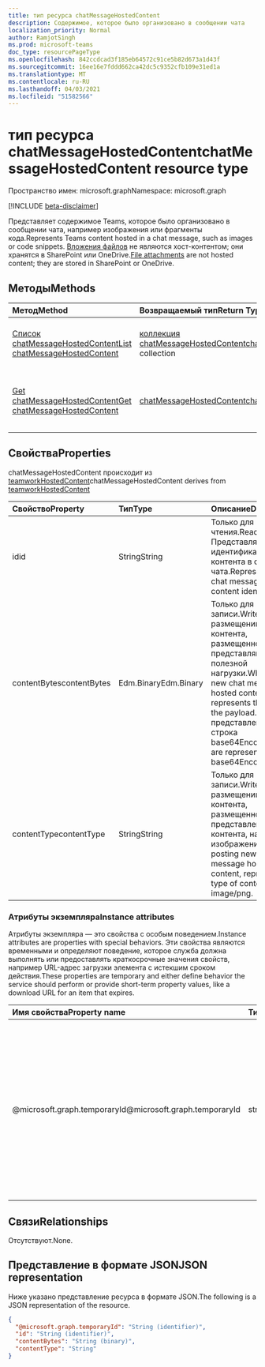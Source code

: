 ```yaml
---
title: тип ресурса chatMessageHostedContent
description: Содержимое, которое было организовано в сообщении чата
localization_priority: Normal
author: RamjotSingh
ms.prod: microsoft-teams
doc_type: resourcePageType
ms.openlocfilehash: 842ccdcad3f185eb64572c91ce5b82d673a1d43f
ms.sourcegitcommit: 16ee16e7fddd662ca42dc5c9352cfb109e31ed1a
ms.translationtype: MT
ms.contentlocale: ru-RU
ms.lasthandoff: 04/03/2021
ms.locfileid: "51582566"
---
```

# <a name="chatmessagehostedcontent-resource-type"></a><span data-ttu-id="c3ca0-103">тип ресурса chatMessageHostedContent</span><span class="sxs-lookup"><span data-stu-id="c3ca0-103">chatMessageHostedContent resource type</span></span>

<span data-ttu-id="c3ca0-104">Пространство имен: microsoft.graph</span><span class="sxs-lookup"><span data-stu-id="c3ca0-104">Namespace: microsoft.graph</span></span>

[!INCLUDE [beta-disclaimer](../../includes/beta-disclaimer.md)]

<span data-ttu-id="c3ca0-105">Представляет содержимое Teams, которое было организовано в сообщении чата, например изображения или фрагменты кода.</span><span class="sxs-lookup"><span data-stu-id="c3ca0-105">Represents Teams content hosted in a chat message, such as images or code snippets.</span></span>
<span data-ttu-id="c3ca0-106">[Вложения файлов](chatmessageattachment.md) не являются хост-контентом; они хранятся в SharePoint или OneDrive.</span><span class="sxs-lookup"><span data-stu-id="c3ca0-106">[File attachments](chatmessageattachment.md) are not hosted content; they are stored in SharePoint or OneDrive.</span></span>

## <a name="methods"></a><span data-ttu-id="c3ca0-107">Методы</span><span class="sxs-lookup"><span data-stu-id="c3ca0-107">Methods</span></span>

| <span data-ttu-id="c3ca0-108">Метод</span><span class="sxs-lookup"><span data-stu-id="c3ca0-108">Method</span></span>       | <span data-ttu-id="c3ca0-109">Возвращаемый тип</span><span class="sxs-lookup"><span data-stu-id="c3ca0-109">Return Type</span></span> | <span data-ttu-id="c3ca0-110">Описание</span><span class="sxs-lookup"><span data-stu-id="c3ca0-110">Description</span></span> |
|:-------------|:------------|:------------|
| [<span data-ttu-id="c3ca0-111">Список chatMessageHostedContent</span><span class="sxs-lookup"><span data-stu-id="c3ca0-111">List chatMessageHostedContent</span></span>](../api/chatmessage-list-hostedcontents.md) | <span data-ttu-id="c3ca0-112">[коллекция chatMessageHostedContent](chatmessagehostedcontent.md)</span><span class="sxs-lookup"><span data-stu-id="c3ca0-112">[chatMessageHostedContent](chatmessagehostedcontent.md) collection</span></span> | <span data-ttu-id="c3ca0-113">Извлечение списка **chatMessageHostedContent** для сообщения.</span><span class="sxs-lookup"><span data-stu-id="c3ca0-113">Retrieve the list of **chatMessageHostedContent** for a message.</span></span> |
| [<span data-ttu-id="c3ca0-114">Get chatMessageHostedContent</span><span class="sxs-lookup"><span data-stu-id="c3ca0-114">Get chatMessageHostedContent</span></span>](../api/chatmessagehostedcontent-get.md) | [<span data-ttu-id="c3ca0-115">chatMessageHostedContent</span><span class="sxs-lookup"><span data-stu-id="c3ca0-115">chatMessageHostedContent</span></span>](chatmessagehostedcontent.md) | <span data-ttu-id="c3ca0-116">Ознакомьтесь с свойствами и отношениями объекта **chatMessageHostedContent.**</span><span class="sxs-lookup"><span data-stu-id="c3ca0-116">Read the properties and relationships of a **chatMessageHostedContent** object.</span></span> |

## <a name="properties"></a><span data-ttu-id="c3ca0-117">Свойства</span><span class="sxs-lookup"><span data-stu-id="c3ca0-117">Properties</span></span>

<span data-ttu-id="c3ca0-118">chatMessageHostedContent происходит из [teamworkHostedContent](teamworkhostedcontent.md)</span><span class="sxs-lookup"><span data-stu-id="c3ca0-118">chatMessageHostedContent derives from [teamworkHostedContent](teamworkhostedcontent.md)</span></span>

| <span data-ttu-id="c3ca0-119">Свойство</span><span class="sxs-lookup"><span data-stu-id="c3ca0-119">Property</span></span>     | <span data-ttu-id="c3ca0-120">Тип</span><span class="sxs-lookup"><span data-stu-id="c3ca0-120">Type</span></span>        | <span data-ttu-id="c3ca0-121">Описание</span><span class="sxs-lookup"><span data-stu-id="c3ca0-121">Description</span></span> |
|:-------------|:------------|:------------|
|<span data-ttu-id="c3ca0-122">id</span><span class="sxs-lookup"><span data-stu-id="c3ca0-122">id</span></span>            |<span data-ttu-id="c3ca0-123">String</span><span class="sxs-lookup"><span data-stu-id="c3ca0-123">String</span></span>       | <span data-ttu-id="c3ca0-124">Только для чтения.</span><span class="sxs-lookup"><span data-stu-id="c3ca0-124">Read-only.</span></span> <span data-ttu-id="c3ca0-125">Представляет идентификатор контента в сообщении чата.</span><span class="sxs-lookup"><span data-stu-id="c3ca0-125">Represents the chat message hosted content identifier.</span></span>|
|<span data-ttu-id="c3ca0-126">contentBytes</span><span class="sxs-lookup"><span data-stu-id="c3ca0-126">contentBytes</span></span>  |<span data-ttu-id="c3ca0-127">Edm.Binary</span><span class="sxs-lookup"><span data-stu-id="c3ca0-127">Edm.Binary</span></span>   | <span data-ttu-id="c3ca0-128">Только для записи.</span><span class="sxs-lookup"><span data-stu-id="c3ca0-128">Write-only.</span></span> <span data-ttu-id="c3ca0-129">При размещении нового контента, размещенного в чате, представляются bytes полезной нагрузки.</span><span class="sxs-lookup"><span data-stu-id="c3ca0-129">When posting new chat message hosted content, represents the bytes of the payload.</span></span> <span data-ttu-id="c3ca0-130">Они представлены как строка base64Encoded.</span><span class="sxs-lookup"><span data-stu-id="c3ca0-130">These are represented as a base64Encoded string.</span></span>|
|<span data-ttu-id="c3ca0-131">contentType</span><span class="sxs-lookup"><span data-stu-id="c3ca0-131">contentType</span></span>   |<span data-ttu-id="c3ca0-132">String</span><span class="sxs-lookup"><span data-stu-id="c3ca0-132">String</span></span>       | <span data-ttu-id="c3ca0-133">Только для записи.</span><span class="sxs-lookup"><span data-stu-id="c3ca0-133">Write-only.</span></span> <span data-ttu-id="c3ca0-134">При размещении нового контента, размещенного в чате, представлен тип контента, например изображения/png.</span><span class="sxs-lookup"><span data-stu-id="c3ca0-134">When posting new chat message hosted content, represents the type of content, such as image/png.</span></span>|

### <a name="instance-attributes"></a><span data-ttu-id="c3ca0-135">Атрибуты экземпляра</span><span class="sxs-lookup"><span data-stu-id="c3ca0-135">Instance attributes</span></span>

<span data-ttu-id="c3ca0-136">Атрибуты экземпляра — это свойства с особым поведением.</span><span class="sxs-lookup"><span data-stu-id="c3ca0-136">Instance attributes are properties with special behaviors.</span></span>
<span data-ttu-id="c3ca0-137">Эти свойства являются временными и определяют поведение, которое служба должна выполнять или предоставлять краткосрочные значения свойств, например URL-адрес загрузки элемента с истекшим сроком действия.</span><span class="sxs-lookup"><span data-stu-id="c3ca0-137">These properties are temporary and either define behavior the service should perform or provide short-term property values, like a download URL for an item that expires.</span></span>

| <span data-ttu-id="c3ca0-138">Имя свойства</span><span class="sxs-lookup"><span data-stu-id="c3ca0-138">Property name</span></span>                     | <span data-ttu-id="c3ca0-139">Тип</span><span class="sxs-lookup"><span data-stu-id="c3ca0-139">Type</span></span>   | <span data-ttu-id="c3ca0-140">Описание</span><span class="sxs-lookup"><span data-stu-id="c3ca0-140">Description</span></span>
|:----------------------------------|:-------|:--------------------------------
| <span data-ttu-id="c3ca0-141">@microsoft.graph.temporaryId</span><span class="sxs-lookup"><span data-stu-id="c3ca0-141">@microsoft.graph.temporaryId</span></span>      | <span data-ttu-id="c3ca0-142">string</span><span class="sxs-lookup"><span data-stu-id="c3ca0-142">string</span></span> | <span data-ttu-id="c3ca0-143">Только для записи.</span><span class="sxs-lookup"><span data-stu-id="c3ca0-143">Write-only.</span></span> <span data-ttu-id="c3ca0-144">Представляет временный ИД для размещенного контента при отправке сообщения для ссылки на размещаемую информацию в **отправленных ресурсах chatMessage.**</span><span class="sxs-lookup"><span data-stu-id="c3ca0-144">Represents the temporaryId for the hosted content while posting a message to refer to the hosted content in **chatMessage** resource being sent.</span></span>|

## <a name="relationships"></a><span data-ttu-id="c3ca0-145">Связи</span><span class="sxs-lookup"><span data-stu-id="c3ca0-145">Relationships</span></span>

<span data-ttu-id="c3ca0-146">Отсутствуют.</span><span class="sxs-lookup"><span data-stu-id="c3ca0-146">None.</span></span>

## <a name="json-representation"></a><span data-ttu-id="c3ca0-147">Представление в формате JSON</span><span class="sxs-lookup"><span data-stu-id="c3ca0-147">JSON representation</span></span>

<span data-ttu-id="c3ca0-148">Ниже указано представление ресурса в формате JSON.</span><span class="sxs-lookup"><span data-stu-id="c3ca0-148">The following is a JSON representation of the resource.</span></span>

<!-- {
  "blockType": "resource",
  "optionalProperties": [

  ],
  "@odata.type": "microsoft.graph.chatMessageHostedContent",
  "keyProperty": "id"
}-->

```json
{
  "@microsoft.graph.temporaryId": "String (identifier)",
  "id": "String (identifier)",
  "contentBytes": "String (binary)",
  "contentType": "String"
}
```

<!-- uuid: 16cd6b66-4b1a-43a1-adaf-3a886856ed98
2019-02-04 14:57:30 UTC -->
<!-- {
  "type": "#page.annotation",
  "description": "chatMessageHostedContent resource",
  "keywords": "",
  "section": "documentation",
  "tocPath": ""
}-->


